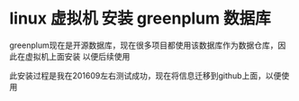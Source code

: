 ﻿linux 虚拟机 安装 greenplum 数据库
======

greenplum现在是开源数据库，现在很多项目都使用该数据库作为数据仓库，因此在虚拟机上面安装
以便后续使用

此安装过程是我在201609左右测试成功，现在将信息迁移到github上面，以便使用


